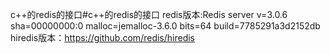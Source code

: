 c++的redis的接口#c++的redis的接口
redis版本:Redis server v=3.0.6 sha=00000000:0 malloc=jemalloc-3.6.0 bits=64 build=7785291a3d2152db
hiredis版本：https://github.com/redis/hiredis

